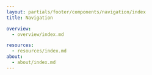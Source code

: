 ```yaml
---
layout: partials/footer/components/navigation/index
title: Navigation

overview:
  - overview/index.md

resources:
  - resources/index.md
about:
  - about/index.md
---
```

